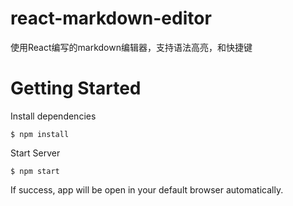 # react-markdown-editor
使用React编写的markdown编辑器，支持语法高亮，和快捷键

# Getting Started
Install dependencies
```
$ npm install
```
Start Server
```
$ npm start
```
If success, app will be open in your default browser automatically.
